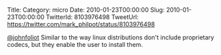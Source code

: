 Title: 
Category: micro
Date: 2010-01-23T00:00:00
Slug: 2010-01-23T00:00:00
TwitterId: 8103976498
TweetUrl: https://twitter.com/mark_philpot/status/8103976498

[@johnfoliot](https://twitter.com/johnfoliot) Similar to the way linux distributions don't include proprietary codecs, but they enable the user to install them.